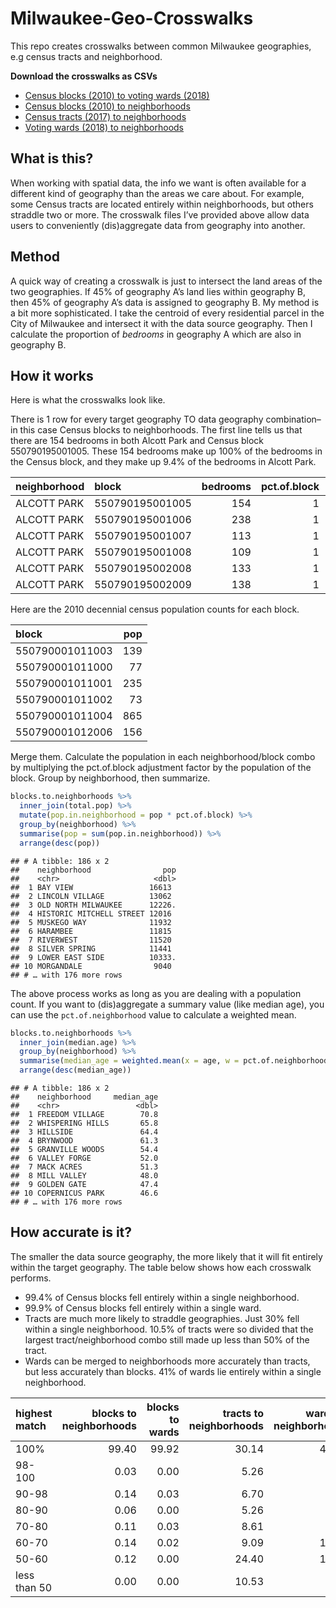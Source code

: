 
# Milwaukee-Geo-Crosswalks

This repo creates crosswalks between common Milwaukee geographies, e.g
census tracts and neighborhood.

**Download the crosswalks as CSVs**

  - [Census blocks (2010) to voting wards
    (2018)](https://github.com/jdjohn215/Milwaukee-Geo-Crosswalks/blob/master/Crosswalks/2010CensusBlocks_to_2018VotingWards.csv)
  - [Census blocks (2010) to
    neighborhoods](https://github.com/jdjohn215/Milwaukee-Geo-Crosswalks/blob/master/Crosswalks/2010CensusBlocks_to_Neighborhoods.csv)
  - [Census tracts (2017) to
    neighborhoods](https://github.com/jdjohn215/Milwaukee-Geo-Crosswalks/blob/master/Crosswalks/2017CensusTracts_to_Neighborhoods.csv)
  - [Voting wards (2018) to
    neighborhoods](https://github.com/jdjohn215/Milwaukee-Geo-Crosswalks/blob/master/Crosswalks/2018VotingWards_to_Neighborhoods.csv)

## What is this?

When working with spatial data, the info we want is often available for
a different kind of geography than the areas we care about. For example,
some Census tracts are located entirely within neighborhoods, but others
straddle two or more. The crosswalk files I’ve provided above allow data
users to conveniently (dis)aggregate data from geography into another.

## Method

A quick way of creating a crosswalk is just to intersect the land areas
of the two geographies. If 45% of geography A’s land lies within
geography B, then 45% of geography A’s data is assigned to geography B.
My method is a bit more sophisticated. I take the centroid of every
residential parcel in the City of Milwaukee and intersect it with the
data source geography. Then I calculate the proportion of *bedrooms* in
geography A which are also in geography B.

## How it works

Here is what the crosswalks look like.

There is 1 row for every target geography TO data geography
combination–in this case Census blocks to neighborhoods. The first
line tells us that there are 154 bedrooms in both Alcott Park and Census
block 550790195001005. These 154 bedrooms make up 100% of the bedrooms
in the Census block, and they make up 9.4% of the bedrooms in Alcott
Park.

| neighborhood | block           | bedrooms | pct.of.block | pct.of.neighborhood |
| :----------- | :-------------- | -------: | -----------: | ------------------: |
| ALCOTT PARK  | 550790195001005 |      154 |            1 |           0.0939597 |
| ALCOTT PARK  | 550790195001006 |      238 |            1 |           0.1452105 |
| ALCOTT PARK  | 550790195001007 |      113 |            1 |           0.0689445 |
| ALCOTT PARK  | 550790195001008 |      109 |            1 |           0.0665040 |
| ALCOTT PARK  | 550790195002008 |      133 |            1 |           0.0811470 |
| ALCOTT PARK  | 550790195002009 |      138 |            1 |           0.0841977 |

Here are the 2010 decennial census population counts for each block.

| block           | pop |
| :-------------- | --: |
| 550790001011003 | 139 |
| 550790001011000 |  77 |
| 550790001011001 | 235 |
| 550790001011002 |  73 |
| 550790001011004 | 865 |
| 550790001012006 | 156 |

Merge them. Calculate the population in each neighborhood/block combo by
multiplying the pct.of.block adjustment factor by the population of the
block. Group by neighborhood, then summarize.

``` r
blocks.to.neighborhoods %>%
  inner_join(total.pop) %>%
  mutate(pop.in.neighborhood = pop * pct.of.block) %>%
  group_by(neighborhood) %>%
  summarise(pop = sum(pop.in.neighborhood)) %>%
  arrange(desc(pop))
```

    ## # A tibble: 186 x 2
    ##    neighborhood                pop
    ##    <chr>                     <dbl>
    ##  1 BAY VIEW                 16613 
    ##  2 LINCOLN VILLAGE          13062 
    ##  3 OLD NORTH MILWAUKEE      12226.
    ##  4 HISTORIC MITCHELL STREET 12016 
    ##  5 MUSKEGO WAY              11932 
    ##  6 HARAMBEE                 11815 
    ##  7 RIVERWEST                11520 
    ##  8 SILVER SPRING            11441 
    ##  9 LOWER EAST SIDE          10333.
    ## 10 MORGANDALE                9040 
    ## # … with 176 more rows

The above process works as long as you are dealing with a population
count. If you want to (dis)aggregate a summary value (like median age),
you can use the `pct.of.neighborhood` value to calculate a weighted
mean.

``` r
blocks.to.neighborhoods %>%
  inner_join(median.age) %>%
  group_by(neighborhood) %>%
  summarise(median_age = weighted.mean(x = age, w = pct.of.neighborhood, na.rm = T)) %>%
  arrange(desc(median_age))
```

    ## # A tibble: 186 x 2
    ##    neighborhood     median_age
    ##    <chr>                 <dbl>
    ##  1 FREEDOM VILLAGE        70.8
    ##  2 WHISPERING HILLS       65.8
    ##  3 HILLSIDE               64.4
    ##  4 BRYNWOOD               61.3
    ##  5 GRANVILLE WOODS        54.4
    ##  6 VALLEY FORGE           52.0
    ##  7 MACK ACRES             51.3
    ##  8 MILL VALLEY            48.0
    ##  9 GOLDEN GATE            47.4
    ## 10 COPERNICUS PARK        46.6
    ## # … with 176 more rows

## How accurate is it?

The smaller the data source geography, the more likely that it will fit
entirely within the target geography. The table below shows how each
crosswalk performs.

  - 99.4% of Census blocks fell entirely within a single neighborhood.
  - 99.9% of Census blocks fell entirely within a single ward.
  - Tracts are much more likely to straddle geographies. Just 30% fell
    within a single neighborhood. 10.5% of tracts were so divided that
    the largest tract/neighborhood combo still made up less than 50% of
    the tract.
  - Wards can be merged to neighborhoods more accurately than tracts,
    but less accurately than blocks. 41% of wards lie entirely within a
    single
neighborhood.

| highest match | blocks to neighborhoods | blocks to wards | tracts to neighborhoods | wards to neighborhoods |
| :------------ | ----------------------: | --------------: | ----------------------: | ---------------------: |
| 100%          |                   99.40 |           99.92 |                   30.14 |                  41.05 |
| 98-100        |                    0.03 |            0.00 |                    5.26 |                   4.32 |
| 90-98         |                    0.14 |            0.03 |                    6.70 |                   5.86 |
| 80-90         |                    0.06 |            0.00 |                    5.26 |                   8.02 |
| 70-80         |                    0.11 |            0.03 |                    8.61 |                   9.88 |
| 60-70         |                    0.14 |            0.02 |                    9.09 |                  14.51 |
| 50-60         |                    0.12 |            0.00 |                   24.40 |                  10.80 |
| less than 50  |                    0.00 |            0.00 |                   10.53 |                   5.56 |
